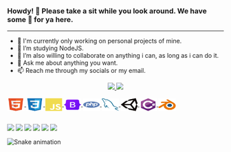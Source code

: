 ### Howdy! 👋 Please take a sit while you look around. We have some 🍕 for ya here.
---


- 🔭 I'm currently only working on personal projects of mine.
- 🌱 I’m studying NodeJS.
- 👯 I’m also willing to collaborate on anything i can, as long as i can do it.
- 💬 Ask me about anything you want.
- 📫 Reach me through my socials or my email.

<div align="center">
  <a href="https://github.com/paulohmoraisgit">
  <img height="180em" src="https://github-readme-stats.vercel.app/api?username=paulohmoraisgit&show_icons=true&theme=synthwave&include_all_commits=true&count_private=true">
  <img height="180em" src="https://github-readme-stats.vercel.app/api/top-langs/?username=paulohmoraisgit&layout=compact&langs_count=7&theme=synthwave">
</div>

<div style="display: inline_block"><br>
  <img align="center" alt="HTML" height="30" width="40" src="https://raw.githubusercontent.com/devicons/devicon/master/icons/html5/html5-original.svg">
  <img align="center" alt="CSS" height="30" width="40" src="https://raw.githubusercontent.com/devicons/devicon/master/icons/css3/css3-original.svg">
  <img align="center" alt="Js" height="30" width="40" src="https://raw.githubusercontent.com/devicons/devicon/master/icons/javascript/javascript-plain.svg">
  <img align="center" alt="Bootstrap" height="30" width="40" src="https://raw.githubusercontent.com/devicons/devicon/master/icons/bootstrap/bootstrap-original.svg">
  <img align="center" alt="Php" height="30" width="40" src="https://raw.githubusercontent.com/devicons/devicon/master/icons/php/php-plain.svg">
  <img align="center" alt="Mysql" height="30" width="40" src="https://raw.githubusercontent.com/devicons/devicon/master/icons/mysql/mysql-plain.svg">
  <img align="center" alt="Unity" height="30" width="40" src="https://raw.githubusercontent.com/devicons/devicon/master/icons/unity/unity-original.svg">
  <img align="center" alt="Csharp" height="30" width="40" src="https://raw.githubusercontent.com/devicons/devicon/master/icons/csharp/csharp-original.svg">
  <img align="center" alt="Blender" height="30" width="40" src="https://raw.githubusercontent.com/devicons/devicon/master/icons/blender/blender-original.svg">
</div>
  
##
 
<div>
  <a href="https://www.youtube.com/channel/UCTxqC5XDx4EVjSIyy9JW2Cg" target="_blank"><img src="https://img.shields.io/badge/YouTube-FF0000?style=for-the-badge&logo=youtube&logoColor=white" target="_blank"></a>
  <a href="https://www.instagram.com/paulohmorais97" target="_blank"><img src="https://img.shields.io/badge/-Instagram-%23E4405F?style=for-the-badge&logo=instagram&logoColor=white" target="_blank"></a>
 	<a href="https://twitter.com/paulohmorais97" target="_blank"><img src="https://img.shields.io/badge/Twitter-blue?style=for-the-badge&logo=Twitter&logoColor=white" target="_blank"></a>
 <a href="https://discord.gg/WX2UFEP" target="_blank"><img src="https://img.shields.io/badge/Discord-7289DA?style=for-the-badge&logo=discord&logoColor=white" target="_blank"></a> 
  <a href = "mailto:paulohmorais97@gmail.com"><img src="https://img.shields.io/badge/-Gmail-red?style=for-the-badge&logo=gmail&logoColor=white" target="_blank"></a>
  <a href="https://www.linkedin.com/in/paulo-henrique-morais-da-silva-b4a8b6237" target="_blank"><img src="https://img.shields.io/badge/-LinkedIn-%230077B5?style=for-the-badge&logo=linkedin&logoColor=white" target="_blank"></a> 
 
  ![Snake animation](https://github.com/paulohmoraisgit/paulohmoraisgit/blob/output/github-contribution-grid-snake.svg)
</div>
